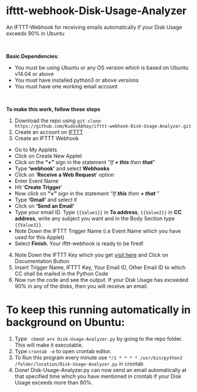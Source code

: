 # ifttt-webhook-Disk-Usage-Analyzer

An IFTTT-Webhook for receiving emails automatically if your Disk Usage exceeds 90% in Ubuntu

<br>

**Basic Dependencies**:
* You must be using Ubuntu or any OS version which is based on Ubuntu v14.04 or above
* You must have installed python3 or above versions
* You must have one working email account

<br>

**To make this work, follow these steps**
1.  Download the repo using ```git clone https://github.com/KudosAbhay/ifttt-webhook-Disk-Usage-Analyzer.git```
2.  Create an account on [IFTTT](https://ifttt.com/)
3.  Create an IFTTT Webhook
  * Go to My Applets
  * Click on Create New Applet
  * Click on the <b>“+”</b> sign in the statement <i>“If <b>+ this </b> then <b>that</b></i>”
  * Type <b>‘webhook’</b> and select <b>Webhooks</b>
  * Click on ‘<b>Receive a Web Request</b>‘ option
  * Enter Event Name
  * Hit ‘<b>Create Trigger</b>’
  * Now click on <b>“+”</b> sign in the statement <i>“If <b>this</b> then <b>+ that </b>”</i>
  * Type <b>‘Gmail‘</b> and select it
  * Click on <b>‘Send an Email’</b>
  * Type your email ID. Type ``` {{Value1}} ``` in <b>To address</b>, ``` {{Value2}} ``` in <b>CC address</b>, write any subject you want and in the Body Section type ``` {{Value3}} ```.
  * Note Down the IFTTT Trigger Name (i.e Event Name which you have used for this Applet)
  * Select <b>Finish</b>. Your ifttt-webhook is ready to be fired!
4.  Note Down the IFTTT Key which you get [visit here](https://ifttt.com/maker_webhooks) and Click on Documentation Button
5.  Insert Trigger Name, IFTTT Key, Your Email ID, Other Email ID to which CC shall be mailed in the Python Code
6.  Now run the code and see the output. If your Disk Usage has exceeded 90% in any of the disks, then you will receive an email.



# To keep this running automatically in background on Ubuntu:
1.  Type ``` chmod a+x Disk-Usage-Analyzer.py``` by going to the repo folder. This will make it executable.
2.  Type ``` crontab -e ``` to open crontab editor.
3.  To Run this program every minute use ``` */1 * * * * /usr/bin/python3 /folder/location/Disk-Usage-Analyzer.py ``` in crontab
4.  Done! Disk-Usage-Analyzer.py can now send an email automatically at that specified time which you have mentioned in crontab if your Disk Usage exceeds more than 90%.



